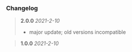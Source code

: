### Changelog

> **2.0.0**  *2021-2-10*
> - major update; old versions incompatible

> **1.0.0**  *2021-2-10*
